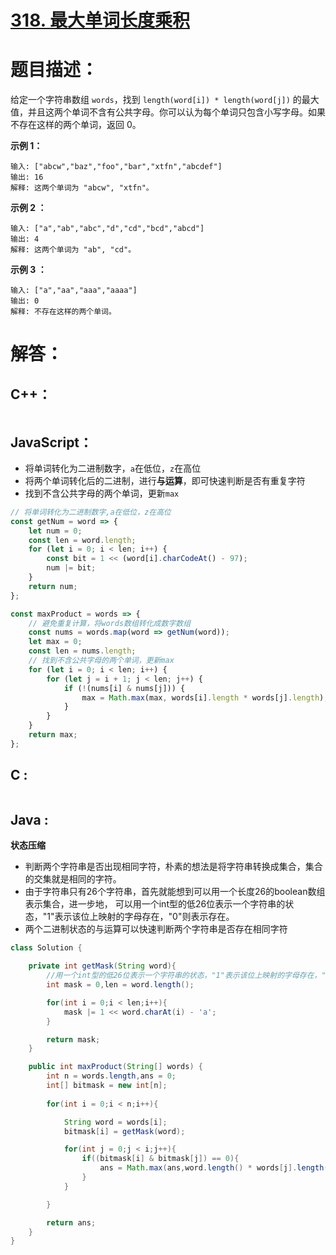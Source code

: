 # [318. 最大单词长度乘积](https://leetcode-cn.com/problems/maximum-product-of-word-lengths/)

# 题目描述：

给定一个字符串数组 `words`，找到 `length(word[i]) * length(word[j])` 的最大值，并且这两个单词不含有公共字母。你可以认为每个单词只包含小写字母。如果不存在这样的两个单词，返回 0。

 

**示例 1：**

```
输入: ["abcw","baz","foo","bar","xtfn","abcdef"]
输出: 16 
解释: 这两个单词为 "abcw", "xtfn"。
```



**示例 2 ：**

```
输入: ["a","ab","abc","d","cd","bcd","abcd"]
输出: 4 
解释: 这两个单词为 "ab", "cd"。
```



**示例 3 ：**

```
输入: ["a","aa","aaa","aaaa"]
输出: 0 
解释: 不存在这样的两个单词。
```




# 解答：

## C++：

```cpp

```

## JavaScript：

- 将单词转化为二进制数字，`a`在低位，`z`在高位
- 将两个单词转化后的二进制，进行**与运算**，即可快速判断是否有重复字符
- 找到不含公共字母的两个单词，更新`max`

```javascript
// 将单词转化为二进制数字,a在低位，z在高位
const getNum = word => {
    let num = 0;
    const len = word.length;
    for (let i = 0; i < len; i++) {
        const bit = 1 << (word[i].charCodeAt() - 97);
        num |= bit;
    }
    return num;
};

const maxProduct = words => {
    // 避免重复计算，将words数组转化成数字数组
    const nums = words.map(word => getNum(word));
    let max = 0;
    const len = nums.length;
    // 找到不含公共字母的两个单词，更新max
    for (let i = 0; i < len; i++) {
        for (let j = i + 1; j < len; j++) {
            if (!(nums[i] & nums[j])) {
                max = Math.max(max, words[i].length * words[j].length);
            }
        }
    }
    return max;
};
```
## C :
```c

```
## Java :
**状态压缩**
- 判断两个字符串是否出现相同字符，朴素的想法是将字符串转换成集合，集合的交集就是相同的字符。
- 由于字符串只有26个字符串，首先就能想到可以用一个长度26的boolean数组表示集合，进一步地， 可以用一个int型的低26位表示一个字符串的状态，"1"表示该位上映射的字母存在，"0"则表示存在。
- 两个二进制状态的与运算可以快速判断两个字符串是否存在相同字符
```java
class Solution {

    private int getMask(String word){
        //用一个int型的低26位表示一个字符串的状态，"1"表示该位上映射的字母存在，"0"则表示存在。
        int mask = 0,len = word.length();

        for(int i = 0;i < len;i++){
            mask |= 1 << word.charAt(i) - 'a';
        }

        return mask;
    }

    public int maxProduct(String[] words) {
        int n = words.length,ans = 0;
        int[] bitmask = new int[n];
        
        for(int i = 0;i < n;i++){

            String word = words[i];
            bitmask[i] = getMask(word);

            for(int j = 0;j < i;j++){
                if((bitmask[i] & bitmask[j]) == 0){
                    ans = Math.max(ans,word.length() * words[j].length());
                }
            }

        }

        return ans;
    }
}
```

